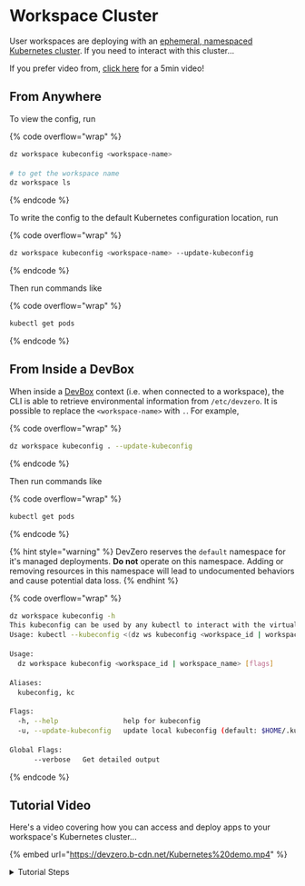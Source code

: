 # Workspace Cluster

User workspaces are deploying with an [ephemeral, namespaced Kubernetes cluster](../references/terminology.md#workspace-cluster). If you need to interact with this cluster...

If you prefer video from, [click here](kubernetes-cluster.md#tutorial-video) for a 5min video!

## From Anywhere

To view the config, run

{% code overflow="wrap" %}
```bash
dz workspace kubeconfig <workspace-name>

# to get the workspace name
dz workspace ls
```
{% endcode %}

To write the config to the default Kubernetes configuration location, run

{% code overflow="wrap" %}
```bash
dz workspace kubeconfig <workspace-name> --update-kubeconfig
```
{% endcode %}

Then run commands like

{% code overflow="wrap" %}
```bash
kubectl get pods
```
{% endcode %}

## From Inside a DevBox

When inside a [DevBox](../references/terminology.md#devbox) context (i.e. when connected to a workspace), the CLI is able to retrieve environmental information from `/etc/devzero`. It is possible to replace the `<workspace-name>` with `.`. For example,

{% code overflow="wrap" %}
```bash
dz workspace kubeconfig . --update-kubeconfig
```
{% endcode %}

Then run commands like

{% code overflow="wrap" %}
```bash
kubectl get pods
```
{% endcode %}

{% hint style="warning" %}
DevZero reserves the `default` namespace for it's managed deployments. **Do not** operate on this namespace. Adding or removing resources in this namespace will lead to undocumented behaviors and cause potential data loss.
{% endhint %}

{% code overflow="wrap" %}
```bash
dz workspace kubeconfig -h 
This kubeconfig can be used by any kubectl to interact with the virtual cluster backing a workspace.
Usage: kubectl --kubeconfig <(dz ws kubeconfig <workspace_id | workspace_name>) ...

Usage:
  dz workspace kubeconfig <workspace_id | workspace_name> [flags]

Aliases:
  kubeconfig, kc

Flags:
  -h, --help                help for kubeconfig
  -u, --update-kubeconfig   update local kubeconfig (default: $HOME/.kube/config)

Global Flags:
      --verbose   Get detailed output
```
{% endcode %}

## Tutorial Video

Here's a video covering how you can access and deploy apps to your workspace's Kubernetes cluster...

{% embed url="https://devzero.b-cdn.net/Kubernetes%20demo.mp4" %}

<details>

<summary>Tutorial Steps</summary>

1. Create a recipe that you can use at [devzero.io/dashboard/recipes/new](https://www.devzero.io/dashboard/recipes/new) (give it any name and leave everything else blank and click `Create a recipe`).

<figure><img src="../.gitbook/assets/new-recipe-blank.png" alt=""><figcaption><p>Recipe with no repo</p></figcaption></figure>

Use the following recipe, then `Save and Build` and then `Publish` once the build completes successfully (it uses Google Cloud Platform's [`microservices-demo`](https://github.com/GoogleCloudPlatform/microservices-demo) repo).

{% code overflow="wrap" lineNumbers="true" %}
```yaml
version: "3"
build:
  steps:
    - type: apt-get
      packages: ["apt-transport-https", "build-essential", "ca-certificates", "curl", "git", "nano", "software-properties-common", "ssh", "sudo", "tar", "unzip", "vim", "wget", "zip"]
    - type: git-clone
      url: https://github.com/GoogleCloudPlatform/microservices-demo
    - type: command
      command: |
        curl -LO "https://dl.k8s.io/release/$(curl -L -s https://dl.k8s.io/release/stable.txt)/bin/linux/amd64/kubectl"
        sudo install -o root -g root -m 0755 kubectl /usr/local/bin/kubectl && rm kubectl
    - type: command
      command: |
        curl -fsSL -o get_helm.sh https://raw.githubusercontent.com/helm/helm/main/scripts/get-helm-3
        chmod 700 get_helm.sh && ./get_helm.sh && rm get_helm.sh
    - type: command
      command: |
        curl -Lo skaffold https://storage.googleapis.com/skaffold/releases/latest/skaffold-linux-amd64 && \
        sudo install skaffold /usr/local/bin/
    - type: apt-get
      packages: ["docker-ce", "docker-ce-cli", "containerd.io"]
      extra_repositories:
        - key_url: https://download.docker.com/linux/ubuntu/gpg
          repository: https://download.docker.com/linux/ubuntu
          components: []
          distribution: ""
    - type: command
      command: |
        usermod -aG docker devzero
        systemctl enable docker.service
        systemctl enable containerd.service
      user: root
```
{% endcode %}

Build a workspace from the recipe, and run the following in your terminal:

{% code overflow="wrap" %}
```bash
dz workspace connect <workspace-name>
```
{% endcode %}

Then, run the following steps inside the SSH session that's connected to your workspace:

{% code overflow="wrap" %}
```bash
dz workspace kubeconfig . --update-kubeconfig  # will ask to login
kubectl get pods  # verification                 

cd /home/devzero/microservices-demo
skaffold run --default-repo ttl.sh
kubectl port-forward --address 0.0.0.0 deployment/frontend 8088:8080
```
{% endcode %}

To verify that all the pods are running:

{% code overflow="wrap" %}
```bash
kubectl get pods
```
{% endcode %}

Visit, `<workspace-name>:8088` in your browser to see the running frontend!

</details>
